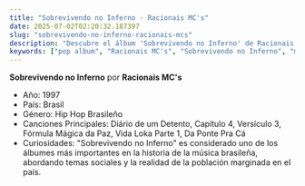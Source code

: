 ```yaml
---
title: "Sobrevivendo no Inferno - Racionais MC's"
date: 2025-07-02T02:20:32.187397
slug: "sobrevivendo-no-inferno-racionais-mcs"
description: "Descubre el álbum 'Sobrevivendo no Inferno' de Racionais MC's, un destacado de la música pop."
keywords: ["pop album", "Racionais MC's", "Sobrevivendo no Inferno", "music"]
---
```


**Sobrevivendo no Inferno** por **Racionais MC's**

- Año: 1997
- País: Brasil
- Género: Hip Hop Brasileño
- Canciones Principales: Diário de um Detento, Capítulo 4, Versículo 3, Fórmula Mágica da Paz, Vida Loka Parte 1, Da Ponte Pra Cá
- Curiosidades: "Sobrevivendo no Inferno" es considerado uno de los álbumes más importantes en la historia de la música brasileña, abordando temas sociales y la realidad de la población marginada en el país.